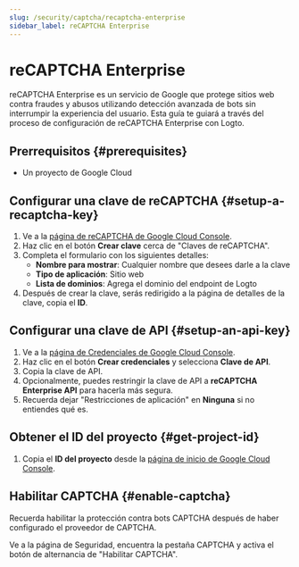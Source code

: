 ```yaml
---
slug: /security/captcha/recaptcha-enterprise
sidebar_label: reCAPTCHA Enterprise
---
```


# reCAPTCHA Enterprise

reCAPTCHA Enterprise es un servicio de Google que protege sitios web contra fraudes y abusos utilizando detección avanzada de bots sin interrumpir la experiencia del usuario. Esta guía te guiará a través del proceso de configuración de reCAPTCHA Enterprise con Logto.

## Prerrequisitos {#prerequisites}

- Un proyecto de Google Cloud

## Configurar una clave de reCAPTCHA {#setup-a-recaptcha-key}

1. Ve a la [página de reCAPTCHA de Google Cloud Console](https://console.cloud.google.com/security/recaptcha).
2. Haz clic en el botón **Crear clave** cerca de "Claves de reCAPTCHA".
3. Completa el formulario con los siguientes detalles:
   - **Nombre para mostrar**: Cualquier nombre que desees darle a la clave
   - **Tipo de aplicación**: Sitio web
   - **Lista de dominios**: Agrega el dominio del endpoint de Logto
4. Después de crear la clave, serás redirigido a la página de detalles de la clave, copia el **ID**.

## Configurar una clave de API {#setup-an-api-key}

1. Ve a la [página de Credenciales de Google Cloud Console](https://console.cloud.google.com/apis/credentials).
2. Haz clic en el botón **Crear credenciales** y selecciona **Clave de API**.
3. Copia la clave de API.
4. Opcionalmente, puedes restringir la clave de API a **reCAPTCHA Enterprise API** para hacerla más segura.
5. Recuerda dejar "Restricciones de aplicación" en **Ninguna** si no entiendes qué es.

## Obtener el ID del proyecto {#get-project-id}

1. Copia el **ID del proyecto** desde la [página de inicio de Google Cloud Console](https://console.cloud.google.com/welcome).

## Habilitar CAPTCHA {#enable-captcha}

Recuerda habilitar la protección contra bots CAPTCHA después de haber configurado el proveedor de CAPTCHA.

Ve a la página de Seguridad, encuentra la pestaña CAPTCHA y activa el botón de alternancia de "Habilitar CAPTCHA".
